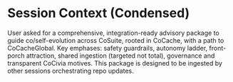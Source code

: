 # Session Context (Condensed)
User asked for a comprehensive, integration-ready advisory package to guide
co/self-evolution across CoSuite, rooted in CoCache, with a path to CoCacheGlobal.
Key emphases: safety guardrails, autonomy ladder, front-porch attraction,
shared ingestion (targeted not total), governance and transparent CoCivia motives.
This package is designed to be ingested by other sessions orchestrating repo updates.

